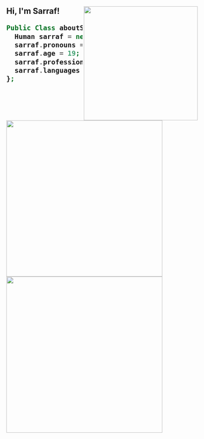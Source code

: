 <h2> Hi, I'm Sarraf!
<img align='right' width="300" src="https://user-images.githubusercontent.com/61262059/183800285-e6d8ce00-6785-4a4b-952e-1d919af479c7.png">
</em></p>

```php
Public Class aboutSarraf {
  Human sarraf = new Human();
  sarraf.pronouns = "he/him";
  sarraf.age = 19;
  sarraf.profession = "student";
  sarraf.languages = Java, Python, HTML, C++;
};
```
<br>
<br>

<img align="left" width="411" src="https://github-readme-stats.vercel.app/api?username=SARRAF-5757&count_private=true&show_icons=true&theme=tokyonight">
<img aligh="right" width="411" src="https://github-readme-stats.vercel.app/api/top-langs/?username=SARRAF-5757&layout=compact&count_private=true&theme=tokyonight">
